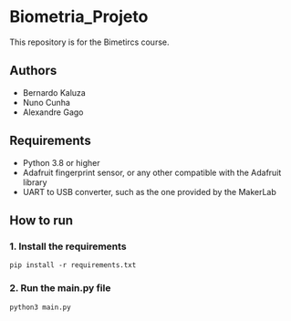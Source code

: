 # Biometria_Projeto
This repository is for the Bimetircs course.


## Authors
- Bernardo Kaluza
- Nuno Cunha
- Alexandre Gago

## Requirements
- Python 3.8 or higher
- Adafruit fingerprint sensor, or any other compatible with the Adafruit library
- UART to USB converter, such as the one provided by the MakerLab

## How to run

### 1. Install the requirements
```
pip install -r requirements.txt
```

### 2. Run the main.py file
```
python3 main.py
```



